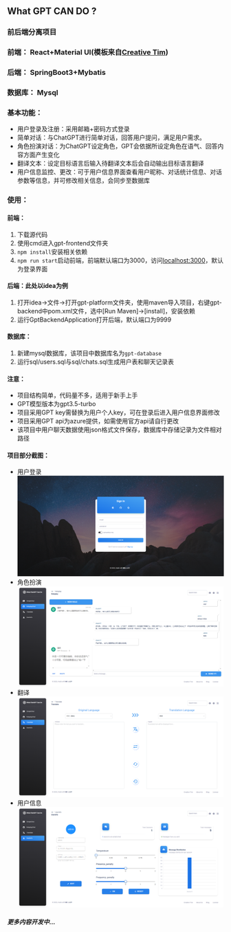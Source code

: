 ## What GPT CAN DO ?

### 前后端分离项目

### 前端： React+Material UI(模板来自[Creative Tim](https://www.creative-tim.com))

### 后端： SpringBoot3+Mybatis

### 数据库： Mysql

### 基本功能：

* 用户登录及注册：采用邮箱+密码方式登录
* 简单对话：与ChatGPT进行简单对话，回答用户提问，满足用户需求。
* 角色扮演对话：为ChatGPT设定角色，GPT会依据所设定角色在语气、回答内容方面产生变化
* 翻译文本：设定目标语言后输入待翻译文本后会自动输出目标语言翻译
* 用户信息监控、更改：可于用户信息界面查看用户昵称、对话统计信息、对话参数等信息，并可修改相关信息，会同步至数据库

### 使用：

#### 前端：

1. 下载源代码
2. 使用cmd进入gpt-frontend文件夹
3. `npm install`安装相关依赖
4. `npm run start`启动前端，前端默认端口为3000，访问[localhost:3000](http://localhost:3000)，默认为登录界面

#### 后端：此处以idea为例

1. 打开idea->文件->打开gpt-platform文件夹，使用maven导入项目，右键gpt-backend中pom.xml文件，选中[Run Maven]->[install]，安装依赖
2. 运行GptBackendApplication打开后端，默认端口为9999

#### 数据库：

1. 新建mysql数据库，该项目中数据库名为`gpt-database`
2. 运行sql/users.sql与sql/chats.sql生成用户表和聊天记录表

#### 注意：

* 项目结构简单，代码量不多，适用于新手上手
* GPT模型版本为gpt3.5-turbo
* 项目采用GPT key需替换为用户个人key，可在登录后进入用户信息界面修改
* 项目采用GPT api为azure提供，如需使用官方api请自行更改
* 该项目中用户聊天数据使用json格式文件保存，数据库中存储记录为文件相对路径

#### 项目部分截图：

* 用户登录
  ![用户登录](/sample_img/sign-in.png "用户登录")
* 角色扮演
  ![角色扮演](/sample_img/roleplay.png "角色扮演")
* 翻译
  ![翻译](/sample_img/translate.png "翻译")
* 用户信息
  ![用户信息](/sample_img/userinfo.png "用户信息")

##### 更多内容开发中...